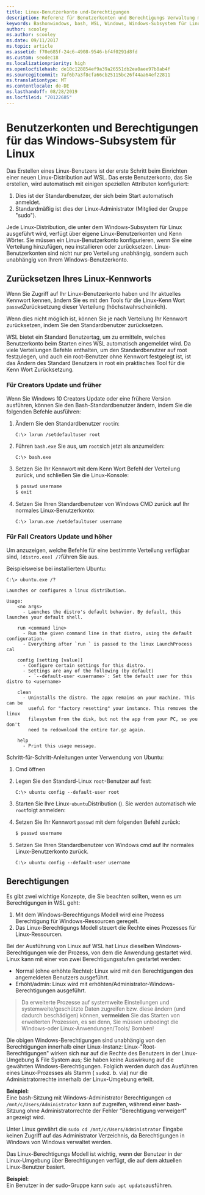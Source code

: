 ```yaml
---
title: Linux-Benutzerkonto und-Berechtigungen
description: Referenz für Benutzerkonten und Berechtigungs Verwaltung mit dem Windows-Subsystem für Linux.
keywords: Bashonwindows, bash, WSL, Windows, Windows-Subsystem für Linux, windowssubsystem, Ubuntu, Benutzerkonten
author: scooley
ms.author: scooley
ms.date: 09/11/2017
ms.topic: article
ms.assetid: f70e685f-24c6-4908-9546-bf4f0291d8fd
ms.custom: seodec18
ms.localizationpriority: high
ms.openlocfilehash: de18c128854ef9a39a26551db2ea0aee97b8ab4f
ms.sourcegitcommit: 7af6b7a3f8cfa66cb25115bc26f44aa64ef22811
ms.translationtype: MT
ms.contentlocale: de-DE
ms.lasthandoff: 08/28/2019
ms.locfileid: "70122685"
---
```

# <a name="user-accounts-and-permissions-for-windows-subsystem-for-linux"></a>Benutzerkonten und Berechtigungen für das Windows-Subsystem für Linux

Das Erstellen eines Linux-Benutzers ist der erste Schritt beim Einrichten einer neuen Linux-Distribution auf WSL.  Das erste Benutzerkonto, das Sie erstellen, wird automatisch mit einigen speziellen Attributen konfiguriert:

1. Dies ist der Standardbenutzer, der sich beim Start automatisch anmeldet.
1. Standardmäßig ist dies der Linux-Administrator (Mitglied der Gruppe "sudo").

Jede Linux-Distribution, die unter dem Windows-Subsystem für Linux ausgeführt wird, verfügt über eigene Linux-Benutzerkonten und Kenn Wörter.  Sie müssen ein Linux-Benutzerkonto konfigurieren, wenn Sie eine Verteilung hinzufügen, neu installieren oder zurücksetzen.  Linux-Benutzerkonten sind nicht nur pro Verteilung unabhängig, sondern auch unabhängig von Ihrem Windows-Benutzerkonto.

## <a name="resetting-your-linux-password"></a>Zurücksetzen Ihres Linux-Kennworts

Wenn Sie Zugriff auf Ihr Linux-Benutzerkonto haben und Ihr aktuelles Kennwort kennen, ändern Sie es mit den Tools für die Linux-Kenn Wort `passwd`Zurücksetzung dieser Verteilung (höchstwahrscheinlich).

Wenn dies nicht möglich ist, können Sie je nach Verteilung Ihr Kennwort zurücksetzen, indem Sie den Standardbenutzer zurücksetzen.

WSL bietet ein Standard Benutzertag, um zu ermitteln, welches Benutzerkonto beim Starten eines WSL automatisch angemeldet wird.  Da viele Verteilungen Befehle enthalten, um den Standardbenutzer auf root festzulegen, und auch ein root-Benutzer ohne Kennwort festgelegt ist, ist das Ändern des Standard Benutzers in root ein praktisches Tool für die Kenn Wort Zurücksetzung.

### <a name="for-creators-update-and-earlier"></a>Für Creators Update und früher
Wenn Sie Windows 10 Creators Update oder eine frühere Version ausführen, können Sie den Bash-Standardbenutzer ändern, indem Sie die folgenden Befehle ausführen:

1. Ändern Sie den Standardbenutzer `root`in:

    ```console
    C:\> lxrun /setdefaultuser root
    ```

1. Führen `bash.exe` Sie aus, um `root`sich jetzt als anzumelden:

    ```console
    C:\> bash.exe
    ```

1. Setzen Sie Ihr Kennwort mit dem Kenn Wort Befehl der Verteilung zurück, und schließen Sie die Linux-Konsole:

    ```BASH
    $ passwd username
    $ exit
    ```

1. Setzen Sie Ihren Standardbenutzer von Windows CMD zurück auf Ihr normales Linux-Benutzerkonto:

    ```console
    C:\> lxrun.exe /setdefaultuser username
    ```

### <a name="for-fall-creators-update-and-later"></a>Für Fall Creators Update und höher
Um anzuzeigen, welche Befehle für eine bestimmte Verteilung verfügbar sind, `[distro.exe] /?`führen Sie aus.
    
Beispielsweise bei installiertem Ubuntu:

```console
C:\> ubuntu.exe /?

Launches or configures a linux distribution.

Usage:
    <no args>
      - Launches the distro's default behavior. By default, this launches your default shell.

    run <command line>
      - Run the given command line in that distro, using the default configuration.
      - Everything after `run ` is passed to the linux LaunchProcess cal

    config [setting [value]]
      - Configure certain settings for this distro.
      - Settings are any of the following (by default)
        - `--default-user <username>`: Set the default user for this distro to <username>

    clean
      - Uninstalls the distro. The appx remains on your machine. This can be
        useful for "factory resetting" your instance. This removes the linux
        filesystem from the disk, but not the app from your PC, so you don't
        need to redownload the entire tar.gz again.

    help
      - Print this usage message.
```

Schritt-für-Schritt-Anleitungen unter Verwendung von Ubuntu:

1. Cmd öffnen
1. Legen Sie den Standard-Linux `root`-Benutzer auf fest:

    ```console
    C:\> ubuntu config --default-user root
    ```    

1. Starten Sie Ihre Linux-`ubuntu`Distribution ().  Sie werden automatisch wie `root`folgt anmelden:

1. Setzen Sie Ihr Kennwort `passwd` mit dem folgenden Befehl zurück:

    ```BASH
    $ passwd username
    ```

1. Setzen Sie Ihren Standardbenutzer von Windows cmd auf Ihr normales Linux-Benutzerkonto zurück.

    ```console
    C:\> ubuntu config --default-user username
    ```

## <a name="permissions"></a>Berechtigungen

Es gibt zwei wichtige Konzepte, die Sie beachten sollten, wenn es um Berechtigungen in WSL geht:

1. Mit dem Windows-Berechtigungs Modell wird eine Prozess Berechtigung für Windows-Ressourcen geregelt.
2. Das Linux-Berechtigungs Modell steuert die Rechte eines Prozesses für Linux-Ressourcen.

Bei der Ausführung von Linux auf WSL hat Linux dieselben Windows-Berechtigungen wie der Prozess, von dem die Anwendung gestartet wird. Linux kann mit einer von zwei Berechtigungsstufen gestartet werden:

* Normal (ohne erhöhte Rechte): Linux wird mit den Berechtigungen des angemeldeten Benutzers ausgeführt.
* Erhöht/admin: Linux wird mit erhöhten/Administrator-Windows-Berechtigungen ausgeführt.

> Da erweiterte Prozesse auf systemweite Einstellungen und systemweite/geschützte Daten zugreifen bzw. diese ändern (und dadurch beschädigen) können, **vermeiden** Sie das Starten von erweiterten Prozessen, es sei denn, Sie müssen unbedingt die Windows-oder Linux-Anwendungen/Tools/ Bomben!

Die obigen Windows-Berechtigungen sind unabhängig von den Berechtigungen innerhalb einer Linux-Instanz: Linux-"Root-Berechtigungen" wirken sich nur auf die Rechte des Benutzers in der Linux-Umgebung & File System aus; Sie haben keine Auswirkung auf die gewährten Windows-Berechtigungen. Folglich werden durch das Ausführen eines Linux-Prozesses als Stamm ( `sudo`z. b. via) nur die Administratorrechte innerhalb der Linux-Umgebung erteilt.

**Beispiel:**     
Eine bash-Sitzung mit Windows-Administrator Berechtigungen `cd /mnt/c/Users/Administrator` kann auf zugreifen, während einer bash-Sitzung ohne Administratorrechte der Fehler "Berechtigung verweigert" angezeigt wird.

Unter Linux gewährt die `sudo cd /mnt/c/Users/Administrator` Eingabe keinen Zugriff auf das Administrator Verzeichnis, da Berechtigungen in Windows von Windows verwaltet werden.

Das Linux-Berechtigungs Modell ist wichtig, wenn der Benutzer in der Linux-Umgebung über Berechtigungen verfügt, die auf dem aktuellen Linux-Benutzer basiert.

**Beispiel:**  
Ein Benutzer in der sudo-Gruppe kann `sudo apt update`ausführen.
